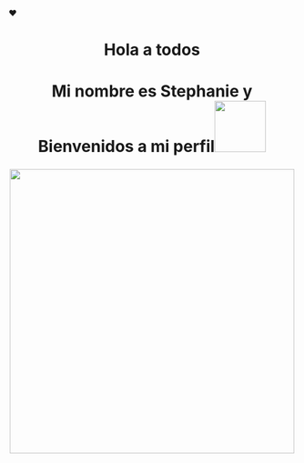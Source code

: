 ❤<h1 align="center">Hola a todos</h1>
<h1 align="center">Mi nombre es Stephanie y Bienvenidos a mi perfil<img src="https://i.pinimg.com/originals/6d/cd/94/6dcd94c7c4bf4800648ef7cbe0113c33.gif" width="90px"> </h1>
<h3 align="center"><img src="https://assets.website-files.com/60dc8648f349eb6762db8d52/60e4600d6b787b48d07168eb_process-2.gif" width="500px"></h3> 

